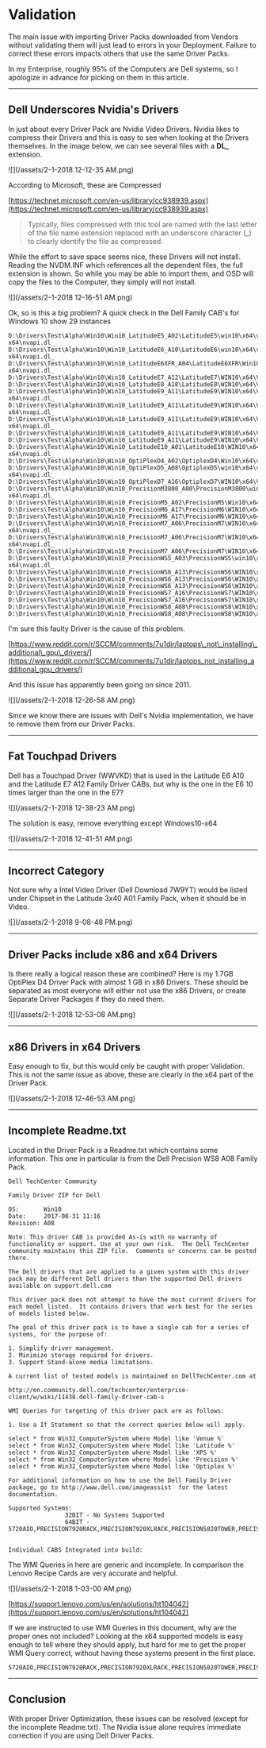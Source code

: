# Validation

The main issue with importing Driver Packs downloaded from Vendors without validating them will just lead to errors in your Deployment.  Failure to correct these errors impacts others that use the same Driver Packs.

In my Enterprise, roughly 95% of the Computers are Dell systems, so I apologize in advance for picking on them in this article.

---

## Dell Underscores Nvidia's Drivers

In just about every Driver Pack are Nvidia Video Drivers.  Nvidia likes to compress their Drivers and this is easy to see when looking at the Drivers themselves.  In the image below, we can see several files with a **DL\_** extension.

![](/assets/2-1-2018 12-12-35 AM.png)

According to Microsoft, these are Compressed

[https://technet.microsoft.com/en-us/library/cc938939.aspx](https://technet.microsoft.com/en-us/library/cc938939.aspx)

> Typically, files compressed with this tool are named with the last letter of the file name extension replaced with an underscore character \(\_\) to clearly identify the file as compressed.

While the effort to save space seems nice, these Drivers will not install.  Reading the NVDM.INF which references all the dependent files, the full extension is shown.  So while you may be able to import them, and OSD will copy the files to the Computer, they simply will not install.

![](/assets/2-1-2018 12-16-51 AM.png)

Ok, so is this a big problem?  A quick check in the Dell Family CAB's for Windows 10 show 29 instances

```
D:\Drivers\Test\Alpha\Win10\Win10_LatitudeE5_A02\LatitudeE5\win10\x64\video\N4MHX\Windows10-x64\nvapi.dl_
D:\Drivers\Test\Alpha\Win10\Win10_LatitudeE6_A10\LatitudeE6\win10\x64\video\N4MHX\Windows10-x64\nvapi.dl_
D:\Drivers\Test\Alpha\Win10\Win10_LatitudeE6XFR_A04\LatitudeE6XFR\Win10\x64\video\08PKM\Windows10-x64\nvapi.dl_
D:\Drivers\Test\Alpha\Win10\Win10_LatitudeE7_A12\LatitudeE7\WIN10\x64\Video\XCDV4\nvapi.dl_
D:\Drivers\Test\Alpha\Win10\Win10_LatitudeE8_A18\LatitudeE8\WIN10\x64\Video\XCDV4\nvapi.dl_
D:\Drivers\Test\Alpha\Win10\Win10_LatitudeE9_A11\LatitudeE9\WIN10\x64\Video\7MG3T\Windows10-x64\nvapi.dl_
D:\Drivers\Test\Alpha\Win10\Win10_LatitudeE9_A11\LatitudeE9\WIN10\x64\Video\H58F8\Windows10-x64\nvapi.dl_
D:\Drivers\Test\Alpha\Win10\Win10_LatitudeE9_A11\LatitudeE9\WIN10\x64\Video\K1TC4\Windows10-x64\nvapi.dl_
D:\Drivers\Test\Alpha\Win10\Win10_LatitudeE9_A11\LatitudeE9\WIN10\x64\Video\K7C9J\Display.Driver\Win10_x64\nvapi.dl_
D:\Drivers\Test\Alpha\Win10\Win10_LatitudeE9_A11\LatitudeE9\WIN10\x64\Video\K7C9J\Display.Driver\WinVista_7_8_8.1_x64\nvapi.dl_
D:\Drivers\Test\Alpha\Win10\Win10_LatitudeE10_A01\LatitudeE10\WIN10\x64\Video\02KPV\Windows10-x64\nvapi.dl_
D:\Drivers\Test\Alpha\Win10\Win10_OptiPlexD4_A02\OptiplexD4\Win10\x64\video\258DX\Display.Driver\nvapi.dl_
D:\Drivers\Test\Alpha\Win10\Win10_OptiPlexD5_A08\OptiplexD5\win10\x64\video\258DX\Windows10-x64\nvapi.dl_
D:\Drivers\Test\Alpha\Win10\Win10_OptiPlexD7_A16\OptiplexD7\WIN10\x64\Video\7MDNT\nvapi.dl_
D:\Drivers\Test\Alpha\Win10\Win10_PrecisionM3800_A00\PrecisionM3800\win10\x64\video\9PY90\Windows10-x64\nvapi.dl_
D:\Drivers\Test\Alpha\Win10\Win10_PrecisionM5_A02\PrecisionM5\Win10\x64\video\1F9M7\Display.Driver\nvapi.dl_
D:\Drivers\Test\Alpha\Win10\Win10_PrecisionM6_A17\PrecisionM6\WIN10\x64\Video\242X0\Display.Driver\Win10_x64\nvapi.dl_
D:\Drivers\Test\Alpha\Win10\Win10_PrecisionM6_A17\PrecisionM6\WIN10\x64\Video\242X0\Display.Driver\WinVista_7_8_8.1_x64\nvapi.dl_
D:\Drivers\Test\Alpha\Win10\Win10_PrecisionM7_A06\PrecisionM7\WIN10\x64\Video\04W6J\Windows10-x64\nvapi.dl_
D:\Drivers\Test\Alpha\Win10\Win10_PrecisionM7_A06\PrecisionM7\WIN10\x64\Video\27GW3\Windows10-x64\nvapi.dl_
D:\Drivers\Test\Alpha\Win10\Win10_PrecisionM7_A06\PrecisionM7\WIN10\x64\Video\CYKKX\Display.Driver\nvapi.dl_
D:\Drivers\Test\Alpha\Win10\Win10_PrecisionWS5_A03\PrecisionWS5\win10\x64\video\CY9PN\Windows10-x64\nvapi.dl_
D:\Drivers\Test\Alpha\Win10\Win10_PrecisionWS6_A13\PrecisionWS6\WIN10\x64\Video\95C25\nvapi.dl_
D:\Drivers\Test\Alpha\Win10\Win10_PrecisionWS6_A13\PrecisionWS6\WIN10\x64\Video\N1DWN\Display.Driver\nvapi.dl_
D:\Drivers\Test\Alpha\Win10\Win10_PrecisionWS6_A13\PrecisionWS6\WIN10\x64\Video\NV3PY\Display.Driver\nvapi.dl_
D:\Drivers\Test\Alpha\Win10\Win10_PrecisionWS7_A16\PrecisionWS7\WIN10\x64\Video\N1DWN\Display.Driver\nvapi.dl_
D:\Drivers\Test\Alpha\Win10\Win10_PrecisionWS7_A16\PrecisionWS7\WIN10\x64\Video\NV3PY\Display.Driver\nvapi.dl_
D:\Drivers\Test\Alpha\Win10\Win10_PrecisionWS8_A08\PrecisionWS8\WIN10\x64\Video\46C1H\nvapi.dl_
D:\Drivers\Test\Alpha\Win10\Win10_PrecisionWS8_A08\PrecisionWS8\WIN10\x64\Video\4KXK6\Display.Driver\nvapi.dl_
```

I'm sure this faulty Driver is the cause of this problem.

[https://www.reddit.com/r/SCCM/comments/7u1dir/laptops\_not\_installing\_additional\_gpu\_drivers/](https://www.reddit.com/r/SCCM/comments/7u1dir/laptops_not_installing_additional_gpu_drivers/)

And this issue has apparently been going on since 2011.

![](/assets/2-1-2018 12-26-58 AM.png)

Since we know there are issues with Dell's Nvidia implementation, we have to remove them from our Driver Packs.

---

## Fat Touchpad Drivers

Dell has a Touchpad Driver \(WWVKD\) that is used in the Latitude E6 A10 and the Latitude E7 A12 Family Driver CABs, but why is the one in the E6 10 times larger than the one in the E7?

![](/assets/2-1-2018 12-38-23 AM.png)

The solution is easy, remove everything except Windows10-x64

![](/assets/2-1-2018 12-41-51 AM.png)

---

## Incorrect Category

Not sure why a Intel Video Driver \(Dell Download 7W9YT\) would be listed under Chipset in the Latitude 3x40 A01 Family Pack, when it should be in Video.

![](/assets/2-1-2018 9-08-48 PM.png)



---

## Driver Packs include x86 and x64 Drivers

Is there really a logical reason these are combined?  Here is my 1.7GB OptiPlex D4 Driver Pack with almost 1 GB in x86 Drivers.  These should be separated as most everyone will either not use the x86 Drivers, or create Separate Driver Packages if they do need them.

![](/assets/2-1-2018 12-53-08 AM.png)

---

## x86 Drivers in x64 Drivers

Easy enough to fix, but this would only be caught with proper Validation.  This is not the same issue as above, these are clearly in the x64 part of the Driver Pack.

![](/assets/2-1-2018 12-46-53 AM.png)

---

## Incomplete Readme.txt

Located in the Driver Pack is a Readme.txt which contains some information.  This one in particular is from the Dell Precision WS8 A08 Family Pack.

```
Dell TechCenter Community

Family Driver ZIP for Dell

OS:       Win10 
Date:     2017-08-31 11:16
Revision: A08

Note: This driver CAB is provided As-is with no warranty of functionality or support. Use at your own risk.  The Dell TechCenter community maintains this ZIP file.  Comments or concerns can be posted there.

The Dell drivers that are applied to a given system with this driver pack may be different Dell drivers than the supported Dell drivers available on support.dell.com

This driver pack does not attempt to have the most current drivers for each model listed.  It contains drivers that work best for the series of models listed below.

The goal of this driver pack is to have a single cab for a series of systems, for the purpose of:

1. Simplify driver management.
2. Minimize storage required for drivers.
3. Support Stand-alone media limitations.

A current list of tested models is maintained on DellTechCenter.com at 

http://en.community.dell.com/techcenter/enterprise-client/w/wiki/11438.dell-family-driver-cab-s

WMI Queries for targeting of this driver pack are as follows:

1. Use a If Statement so that the correct queries below will apply.

select * from Win32_ComputerSystem where Model like 'Venue %'
select * from Win32_ComputerSystem where Model like 'Latitude %'
select * from Win32_ComputerSystem where Model like 'XPS %'
select * from Win32_ComputerSystem where Model like 'Precision %'
select * from Win32_ComputerSystem where Model like 'Optiplex %'

For additional information on how to use the Dell Family Driver package, go to http://www.dell.com/imageassist  for the latest documentation.

Supported Systems: 
                32BIT - No Systems Supported
                64BIT - 5720AIO,PRECISION7920RACK,PRECISION7920XLRACK,PRECISION5820TOWER,PRECISION5820XLTOWER,PRECISION7820TOWER,PRECISION7820XLTOWER,PRECISION7920TOWER,PRECISION7920XLTOWER


Individual CABS Integrated into build:
```

The WMI Queries in here are generic and incomplete.  In comparison the Lenovo Recipe Cards are very accurate and helpful.

![](/assets/2-1-2018 1-03-00 AM.png)

[https://support.lenovo.com/us/en/solutions/ht104042](https://support.lenovo.com/us/en/solutions/ht104042)

If we are instructed to use WMI Queries in this document, why are the proper ones not included?  Looking at the x64 supported models is easy enough to tell where they should apply, but hard for me to get the proper WMI Query correct, without having these systems present in the first place.

```
5720AIO,PRECISION7920RACK,PRECISION7920XLRACK,PRECISION5820TOWER,PRECISION5820XLTOWER,PRECISION7820TOWER,PRECISION7820XLTOWER,PRECISION7920TOWER,PRECISION7920XLTOWER
```

---

## Conclusion

With proper Driver Optimization, these issues can be resolved \(except for the incomplete Readme.txt\).  The Nvidia issue alone requires immediate correction if you are using Dell Driver Packs.

